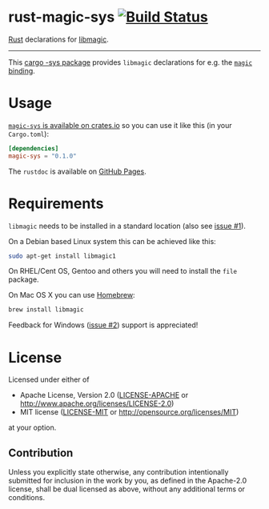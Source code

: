 rust-magic-sys [![Build Status](https://travis-ci.org/robo9k/rust-magic-sys.svg?branch=master)](https://travis-ci.org/robo9k/rust-magic-sys)
==============

[Rust](http://www.rust-lang.org/) declarations for [libmagic](http://darwinsys.com/file/).

---

This [cargo -sys package](http://doc.crates.io/build-script.html#*-sys-packages) provides `libmagic` declarations for e.g. the [`magic` binding](https://github.com/robo9k/rust-magic).


# Usage

[`magic-sys` is available on crates.io](https://crates.io/crates/magic-sys) so you can use it like this (in your `Cargo.toml`):

```toml
[dependencies]
magic-sys = "0.1.0"
```

The `rustdoc` is available on [GitHub Pages](https://robo9k.github.io/rust-magic-sys/magic_sys/).

# Requirements

`libmagic` needs to be installed in a standard location (also see [issue #1](https://github.com/robo9k/rust-magic-sys/issues/1)).

On a Debian based Linux system this can be achieved like this:
```sh
sudo apt-get install libmagic1
```

On RHEL/Cent OS, Gentoo and others you will need to install the `file` package.


On Mac OS X you can use [Homebrew](http://brew.sh/):
```sh
brew install libmagic
```

Feedback for Windows ([issue #2](https://github.com/robo9k/rust-magic-sys/issues/2)) support is appreciated!

# License

Licensed under either of
 * Apache License, Version 2.0 ([LICENSE-APACHE](LICENSE-APACHE) or http://www.apache.org/licenses/LICENSE-2.0)
 * MIT license ([LICENSE-MIT](LICENSE-MIT) or http://opensource.org/licenses/MIT)

at your option.

## Contribution

Unless you explicitly state otherwise, any contribution intentionally submitted
for inclusion in the work by you, as defined in the Apache-2.0 license, shall be dual licensed as above, without any
additional terms or conditions.
